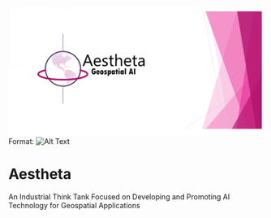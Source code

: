 ![GitHub Logo](/logos/logo_1280x640.png)
Format: ![Alt Text](url)

# Aestheta
An Industrial Think Tank Focused on Developing and Promoting AI Technology for Geospatial Applications
